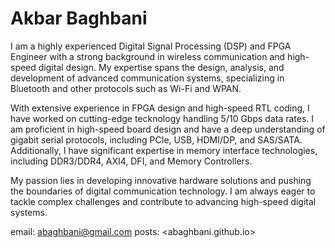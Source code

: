 # Akbar Baghbani

I am a highly experienced Digital Signal Processing (DSP) and FPGA Engineer with a strong background in wireless communication and 
high-speed digital design. My expertise spans the design, analysis, and development of advanced communication systems, specializing in Bluetooth and 
other protocols such as Wi-Fi and WPAN.

With extensive experience in FPGA design and high-speed RTL coding, I have worked on cutting-edge tecknology handling 5/10 Gbps data rates. 
I am proficient in high-speed board design and have a deep understanding of gigabit serial protocols, including PCIe, USB, HDMI/DP, and SAS/SATA. 
Additionally, I have significant expertise in memory interface technologies, including DDR3/DDR4, AXI4, DFI, and Memory Controllers.

My passion lies in developing innovative hardware solutions and pushing the boundaries of digital communication technology. 
I am always eager to tackle complex challenges and contribute to advancing high-speed digital systems.


email: <abaghbani@gmail.com>
posts: <abaghbani.github.io>
